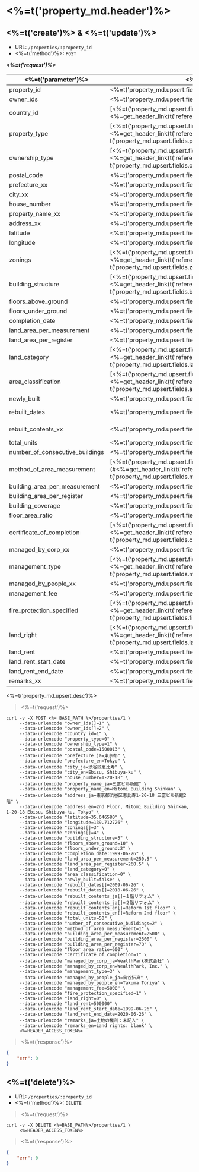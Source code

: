 # <%=t('property_md.header')%>

## <%=t('create')%> & <%=t('update')%>

- URL: `/properties/:property_id`
- <%=t('method')%>: `POST`

***<%=t('request')%>***

| <%=t('parameter')%> | <%=t('name')%> | <%=t('remarks')%> | <%=t('required')%> | <%=t('data_form')%> |
|---------------------|----------------|-------------------|--------------------|---------------------|
| property_id | <%=t('property_md.upsert.fields.property_id')%> | | YES | integer |
| owner_ids | <%=t('property_md.upsert.fields.owner_id')%> | <%=t('n_n_relationship')%> | NO | integer[] |
| country_id | [<%=t('property_md.upsert.fields.country_id')%>](#<%=get_header_link(t('references'), t('country'))%>) | | YES | integer |
| property_type | [<%=t('property_md.upsert.fields.property_type')%>](#<%=get_header_link(t('references'), t('property_md.upsert.fields.property_type'))%>) | | NO | integer |
| ownership_type | [<%=t('property_md.upsert.fields.ownership_type')%>](#<%=get_header_link(t('references'), t('property_md.upsert.fields.ownership_type'))%>) | | NO | integer |
| postal_code | <%=t('property_md.upsert.fields.postal_code')%> | | YES | string |
| prefecture_xx | <%=t('property_md.upsert.fields.prefecture')%> | <%=t('multilingual_support')%> | YES | string |
| city_xx | <%=t('property_md.upsert.fields.city')%> | <%=t('multilingual_support')%> | YES | string |
| house_number | <%=t('property_md.upsert.fields.house_number')%> | | YES | string |
| property_name_xx | <%=t('property_md.upsert.fields.property_name')%> | <%=t('multilingual_support')%> | YES | string |
| address_xx | <%=t('property_md.upsert.fields.address')%> | <%=t('multilingual_support')%> | YES | string |
| latitude | <%=t('property_md.upsert.fields.latitude')%> | | NO | double |
| longitude | <%=t('property_md.upsert.fields.longitude')%> | | NO | double |
| zonings | [<%=t('property_md.upsert.fields.zoning')%>](#<%=get_header_link(t('references'), t('property_md.upsert.fields.zoning'))%>) | <%=t('property_md.upsert.fields.zonings_desc')%>| NO | integer[] |
| building_structure | [<%=t('property_md.upsert.fields.building_structure')%>](#<%=get_header_link(t('references'), t('property_md.upsert.fields.building_structure'))%>) | | NO | integer |
| floors_above_ground | <%=t('property_md.upsert.fields.floors_above_ground')%> | <%=t('property_md.upsert.fields.floors_xxx_ground_desc')%>| NO | integer|
| floors_under_ground | <%=t('property_md.upsert.fields.floors_under_ground')%> | | NO | integer |
| completion_date | <%=t('property_md.upsert.fields.completion_date')%> | <%=t('format_yyyymmdd')%> | NO | string |
| land_area_per_measurement | <%=t('property_md.upsert.fields.land_area_per_measurement')%> | <%=t('unit_m2')%> | NO | double |
| land_area_per_register | <%=t('property_md.upsert.fields.land_area_per_register')%> | <%=t('unit_m2')%> | NO | double |
| land_category | [<%=t('property_md.upsert.fields.land_category')%>](#<%=get_header_link(t('references'), t('property_md.upsert.fields.land_category'))%>) | | NO | integer |
| area_classification | [<%=t('property_md.upsert.fields.area_classification')%>](#<%=get_header_link(t('references'), t('property_md.upsert.fields.area_classification'))%>) | | NO | integer |
| newly_built | <%=t('property_md.upsert.fields.newly_built')%> | <%=t('property_md.upsert.fields.newly_built_desc')%> | NO | bool |
| rebuilt_dates | <%=t('property_md.upsert.fields.rebuilt_date')%> | <%=t('format_yyyymmdd')%><br><%=t('property_md.upsert.fields.rebuilt_date_desc')%> | NO | string[] |
| rebuilt_contents_xx | <%=t('property_md.upsert.fields.rebuilt_content')%> | <%=t('multilingual_support')%><br><%=t('property_md.upsert.fields.rebuilt_content_desc')%> | NO | string[] |
| total_units | <%=t('property_md.upsert.fields.total_units')%> | <%=t('property_md.upsert.fields.total_units_desc')%> | NO | integer |
| number_of_consecutive_buildings | <%=t('property_md.upsert.fields.number_of_consecutive_buildings')%> | <%=t('property_md.upsert.fields.number_of_consecutive_buildings_desc')%>| NO | integer |
| method_of_area_measurement | [<%=t('property_md.upsert.fields.method_of_area_measurement')%>](#<%=get_header_link(t('references'), t('property_md.upsert.fields.method_of_area_measurement'))%>) | | NO | integer |
| building_area_per_measurement | <%=t('property_md.upsert.fields.building_area_per_measurement')%> | <%=t('unit_m2')%> | NO | double |
| building_area_per_register | <%=t('property_md.upsert.fields.building_area_per_register')%> | <%=t('unit_m2')%> | NO | double |
| building_coverage | <%=t('property_md.upsert.fields.building_coverage')%> | <%=t('property_md.upsert.fields.building_coverage_desc')%> | NO | double |
| floor_area_ratio | <%=t('property_md.upsert.fields.floor_area_ratio')%> | <%=t('property_md.upsert.fields.floor_area_ratio_desc')%> | NO | double |
| certificate_of_completion | [<%=t('property_md.upsert.fields.certificate_of_completion')%>](#<%=get_header_link(t('references'), t('property_md.upsert.fields.certificate_of_completion'))%>) | | NO | integer |
| managed_by_corp_xx | <%=t('property_md.upsert.fields.managed_by_corp')%> | <%=t('multilingual_support')%> | NO | string |
| management_type | [<%=t('property_md.upsert.fields.management_type')%>](#<%=get_header_link(t('references'), t('property_md.upsert.fields.management_type'))%>) | | NO | integer |
| managed_by_people_xx | <%=t('property_md.upsert.fields.managed_by_people')%> | <%=t('multilingual_support')%> | NO | string |
| management_fee | <%=t('property_md.upsert.fields.management_fee')%> | <%=t('property_md.upsert.fields.management_fee_desc')%> | NO | double |
| fire_protection_specified | [<%=t('property_md.upsert.fields.fire_protection_specified')%>](#<%=get_header_link(t('references'), t('property_md.upsert.fields.fire_protection_specified'))%>) | | NO | integer |
| land_right | [<%=t('property_md.upsert.fields.land_right')%>](#<%=get_header_link(t('references'), t('property_md.upsert.fields.land_right'))%>) | | NO | integer |
| land_rent | <%=t('property_md.upsert.fields.land_rent')%> | <%=t('property_md.upsert.fields.land_rent_desc')%> | NO | double |
| land_rent_start_date | <%=t('property_md.upsert.fields.land_rent_start_date')%> | <%=t('format_yyyymmdd')%> | NO | string |
| land_rent_end_date | <%=t('property_md.upsert.fields.land_rent_end_date')%> | <%=t('format_yyyymmdd')%> | NO | string |
| remarks_xx | <%=t('property_md.upsert.fields.remarks')%> | <%=t('multilingual_support')%> | NO | string |

<%=t('property_md.upsert.desc')%>

> <%=t('request')%>

```shell
curl -v -X POST <%= BASE_PATH %>/properties/1 \
     --data-urlencode "owner_ids[]=1" \
     --data-urlencode "owner_ids[]=2" \
     --data-urlencode "country_id=1" \
     --data-urlencode "property_type=0" \
     --data-urlencode "ownership_type=1" \
     --data-urlencode "postal_code=1500013" \
     --data-urlencode "prefecture_ja=東京都" \
     --data-urlencode "prefecture_en=Tokyo" \
     --data-urlencode "city_ja=渋谷区恵比寿" \
     --data-urlencode "city_en=Ebisu, Shibuya-ku" \
     --data-urlencode "house_number=1-20-18" \
     --data-urlencode "property_name_ja=三富ビル新館" \
     --data-urlencode "property_name_en=Mitomi Building Shinkan" \
     --data-urlencode "address_ja=東京都渋谷区恵比寿1-20-18 三富ビル新館2階" \
     --data-urlencode "address_en=2nd Floor, Mitomi Building Shinkan, 1-20-18 Ebisu, Shibuya-ku, Tokyo" \
     --data-urlencode "latitude=35.646580" \
     --data-urlencode "longitude=139.712726" \
     --data-urlencode "zonings[]=3" \
     --data-urlencode "zonings[]=4" \
     --data-urlencode "building_structure=5" \
     --data-urlencode "floors_above_ground=10" \
     --data-urlencode "floors_under_ground:2" \
     --data-urlencode "completion_date:1999-06-26" \
     --data-urlencode "land_area_per_measurement=250.5" \
     --data-urlencode "land_area_per_register=260.5" \
     --data-urlencode "land_category=0" \
     --data-urlencode "area_classification=0" \
     --data-urlencode "newly_built=false" \
     --data-urlencode "rebuilt_dates[]=2009-06-26" \
     --data-urlencode "rebuilt_dates[]=2018-06-26" \
     --data-urlencode "rebuilt_contents_ja[]=１階リフォム" \
     --data-urlencode "rebuilt_contents_ja[]=２階リフォム" \
     --data-urlencode "rebuilt_contents_en[]=Reform 1st floor" \
     --data-urlencode "rebuilt_contents_en[]=Reform 2nd floor" \
     --data-urlencode "total_units=50" \
     --data-urlencode "number_of_consecutive_buildings=2" \
     --data-urlencode "method_of_area_measurement=1" \
     --data-urlencode "building_area_per_measurement=2500" \
     --data-urlencode "building_area_per_register=2600" \
     --data-urlencode "building_area_per_register=70" \
     --data-urlencode "floor_area_ratio=600" \
     --data-urlencode "certificate_of_completion=1" \
     --data-urlencode "managed_by_corp_ja=WealthPark株式会社" \
     --data-urlencode "managed_by_corp_en=WealthPark, Inc." \
     --data-urlencode "management_type=3" \
     --data-urlencode "managed_by_people_ja=鳥谷拓真" \
     --data-urlencode "managed_by_people_en=Takuma Toriya" \
     --data-urlencode "management_fee=5000" \
     --data-urlencode "fire_protection_specified=1" \
     --data-urlencode "land_right=0" \
     --data-urlencode "land_rent=500000" \
     --data-urlencode "land_rent_start_date=1999-06-26" \
     --data-urlencode "land_rent_end_date=2020-06-26" \
     --data-urlencode "remarks_ja=土地の権利：未記入" \
     --data-urlencode "remarks_en=Land rights: blank" \
     <%=HEADER_ACCESS_TOKEN%>
```

> <%=t('response')%>

```json
{
    "err": 0
}
```

## <%=t('delete')%>

- URL: `/properties/:property_id`
- <%=t('method')%>: `DELETE`

> <%=t('request')%>

```shell
curl -v -X DELETE <%=BASE_PATH%>/properties/1 \
     <%=HEADER_ACCESS_TOKEN%>
```

> <%=t('response')%>

```json
{
    "err": 0
}
